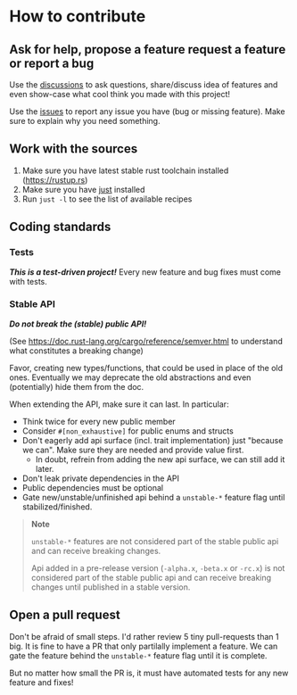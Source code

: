 # How to contribute

## Ask for help, propose a feature request a feature or report a bug

Use the [discussions](https://github.com/jcornaz/rust-template/discussions) to ask questions, share/discuss idea of features and even show-case what cool think you made with this project!

Use the [issues](https://github.com/jcornaz/rust-template/issues) to report any issue you have (bug or missing feature). Make sure to explain why you need something.


## Work with the sources

1. Make sure you have latest stable rust toolchain installed (https://rustup.rs)
2. Make sure you have [just](https://just.systems/man/en/chapter_4.html) installed
3. Run `just -l` to see the list of available recipes

## Coding standards

### Tests

***This is a test-driven project!*** Every new feature and bug fixes must come with tests.

### Stable API

***Do not break the (stable) public API!***

(See https://doc.rust-lang.org/cargo/reference/semver.html to understand what constitutes a breaking change)

Favor, creating new types/functions, that could be used in place of the old ones.
Eventually we may deprecate the old abstractions and even (potentially) hide them from the doc.

When extending the API, make sure it can last. In particular:
* Think twice for every new public member
* Consider `#[non_exhaustive]` for public enums and structs
* Don't eagerly add api surface (incl. trait implementation) just "because we can". Make sure they are needed and provide value first.
    * In doubt, refrein from adding the new api surface, we can still add it later.
* Don't leak private dependencies in the API
* Public dependencies must be optional
* Gate new/unstable/unfinished api behind a `unstable-*` feature flag until stabilized/finished.

> **Note**
> 
> `unstable-*` features are not considered part of the stable public api and can receive breaking changes.
> 
> Api added in a pre-release version (`-alpha.x`, `-beta.x` or `-rc.x`) is not considered part of the stable public api and can receive breaking changes until published in a stable version.

## Open a pull request

Don't be afraid of small steps. I'd rather review 5 tiny pull-requests than 1 big. It is fine to have a PR that only partilally implement a feature. We can gate the feature behind the `unstable-*` feature flag until it is complete.

But no matter how small the PR is, it must have automated tests for any new feature and fixes!

